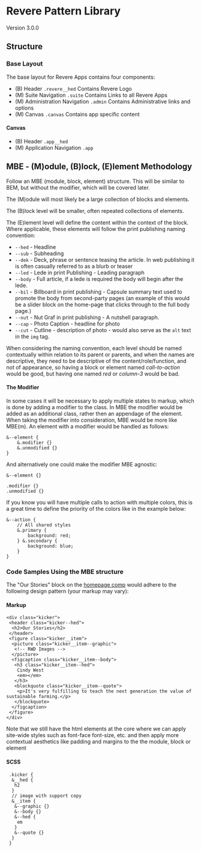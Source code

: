 # Revere Pattern Library

Version 3.0.0


## Structure

### Base Layout

The base layout for Revere Apps contains four components:

- (B) Header `.revere__hed` Contains Revere Logo
- (M) Suite Navigation `.suite` Contains Links to all Revere Apps
- (M) Administration Navigation `.admin` Contains Administrative links and options
- (M) Canvas `.canvas` Contains app specific content

#### Canvas
- (B) Header `.app__hed`
- (M) Application Navigation `.app`

## MBE - (M)odule, (B)lock, (E)lement Methodology

Follow an MBE (module, block, element) structure. This will be similar to BEM, but without the modifier, which will be covered later. 

The (M)odule will most likely be a large collection of blocks and elements. 

The (B)lock level will be smaller, often repeated collections of elements. 

The (E)lement level will define the content within the context of the block. Where applicable, these elements will follow the print publishing naming convention:

* `--hed` - Headline 
* `--sub` - Subheading  
* `--dek` - Deck, phrase or sentence teasing the article. In web publishing it is often casually referred to as a blurb or teaser  
* `--led` - Lede in print Publishing - Leading paragraph  
* `--body` - Full article, if a lede is required the body will begin after the lede.  
* `--bil` - Billboard in print publishing - Capsule summary text used to promote the body from second-party pages (an example of this would be a slider block on the home-page that clicks through to the full body page.)  
* `--nut` - Nut Graf in print publishing - A nutshell paragraph. 
* `--cap` - Photo Caption - headline for photo 
* `--cut` - Cutline - description of photo - would also serve as the `alt` text in the `img` tag.


When considering the naming convention, each level should be named contextually within relation to its parent or parents, and when the names are descriptive, they need to be descriptive of the content/role/function, and not of appearance, so having a block or element named _call-to-action_ would be good, but having one named _red_ or _column-3_ would be bad. 

#### The Modifier

In some cases it will be necessary to apply multiple states to markup, which is done by adding a modifier to the class. In MBE the modifier would be added as an additional class, rather then an appendage of the element. When taking the modifier into consideration, MBE would be more like MBE(m). An element with a modifier would be handled as follows:

```
&--element {
	&.modifier {}
	&.unmodified {}
}
```

And alternatively one could make the modifier MBE agnostic:

```
&--element {}

.modifier {}
.unmodified {}
```

If you know you will have multiple calls to action with multiple colors, this is a great time to define the priority of the colors like in the example below:

```
&--action {
	// All shared styles
	&.primary {
		background: red;
	} &.secondary {
		background: blue;
	}
}
```



### Code Samples Using the MBE structure

The "Our Stories" block on the [homepage comp](https://asset1.basecamp.com/1764932/projects/12364492/attachments/246297488/5c4887389d6a769584eecb6616ef22df0010/original/OCO-Home-R2.jpg) would adhere to the following design pattern (your markup may vary):

#### Markup

```
<div class="kicker">
 <header class="kicker--hed">
  <h2>Our Stories</h2>
 </header>
 <figure class="kicker__item">
  <picture class="kicker__item--graphic">
   <!-- RWD Images -->
  </picture>
  <figcaption class="kicker__item--body">
   <h3 class="kicker__item--hed">
    Cindy West
    <em></em>
   </h3>
   <blockquote class="kicker__item--quote">
    <p>It's very fulfilling to teach the next generation the value of sustainable farming.</p>
   </blockquote>
  </figcaption>
 </figure>
</div>
```

Note that we still have the html elements at the core where we can apply site-wide styles such as font-face font-size, etc. and then apply more contextual aesthetics like padding and margins to the the module, block or element

#### SCSS

```
 .kicker {
  &__hed {
   h2
  }
  // image with support copy
  &__item {
   &--graphic {}
   &--body {}
   &--hed {
    em
   }
   &--quote {}
  }
 }
 
```


